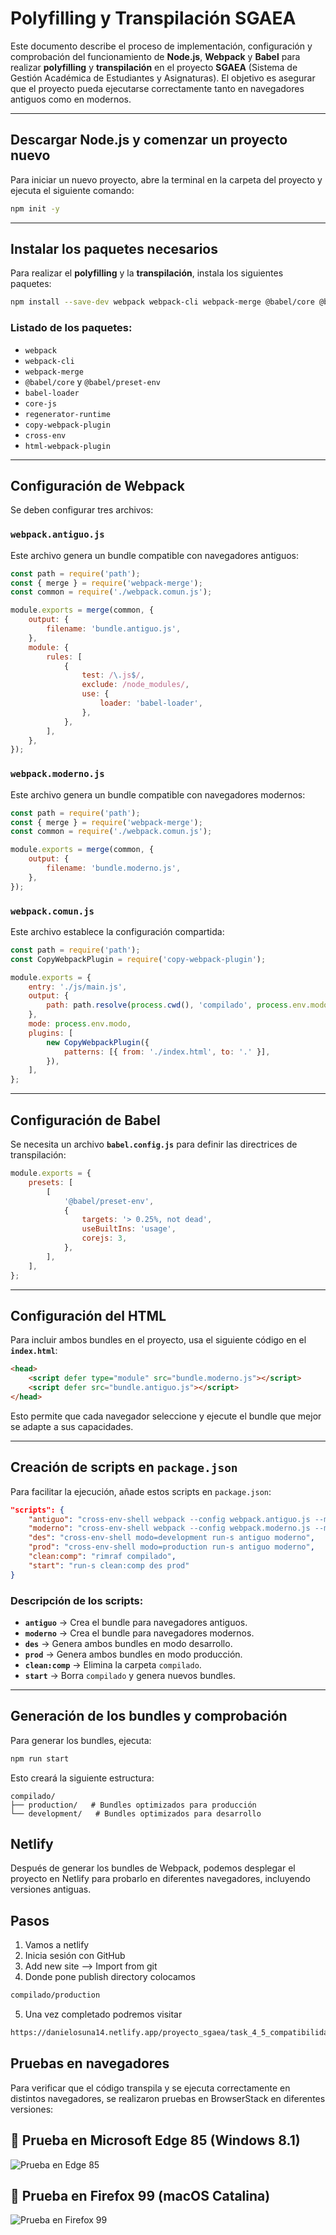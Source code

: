 # Polyfilling y Transpilación SGAEA

Este documento describe el proceso de implementación, configuración y comprobación del funcionamiento de **Node.js**, **Webpack** y **Babel** para realizar **polyfilling** y **transpilación** en el proyecto **SGAEA** (Sistema de Gestión Académica de Estudiantes y Asignaturas). El objetivo es asegurar que el proyecto pueda ejecutarse correctamente tanto en navegadores antiguos como en modernos.

---

## Descargar Node.js y comenzar un proyecto nuevo
Para iniciar un nuevo proyecto, abre la terminal en la carpeta del proyecto y ejecuta el siguiente comando:

```sh
npm init -y
```

---

## Instalar los paquetes necesarios
Para realizar el **polyfilling** y la **transpilación**, instala los siguientes paquetes:

```sh
npm install --save-dev webpack webpack-cli webpack-merge @babel/core @babel/preset-env babel-loader core-js regenerator-runtime copy-webpack-plugin cross-env html-webpack-plugin
```

### Listado de los paquetes:

- `webpack` 
- `webpack-cli`
- `webpack-merge`
- `@babel/core` y `@babel/preset-env`
- `babel-loader` 
- `core-js` 
- `regenerator-runtime` 
- `copy-webpack-plugin`
- `cross-env` 
- `html-webpack-plugin` 

---

## Configuración de Webpack
Se deben configurar tres archivos:

### **`webpack.antiguo.js`**
Este archivo genera un bundle compatible con navegadores antiguos:

```js
const path = require('path');
const { merge } = require('webpack-merge');
const common = require('./webpack.comun.js');

module.exports = merge(common, {
    output: {
        filename: 'bundle.antiguo.js',
    },
    module: {
        rules: [
            {
                test: /\.js$/,
                exclude: /node_modules/,
                use: {
                    loader: 'babel-loader',
                },
            },
        ],
    },
});
```

### **`webpack.moderno.js`**
Este archivo genera un bundle compatible con navegadores modernos:

```js
const path = require('path');
const { merge } = require('webpack-merge');
const common = require('./webpack.comun.js');

module.exports = merge(common, {
    output: {
        filename: 'bundle.moderno.js',
    },
});
```

### **`webpack.comun.js`**
Este archivo establece la configuración compartida:

```js
const path = require('path');
const CopyWebpackPlugin = require('copy-webpack-plugin');

module.exports = {
    entry: './js/main.js',
    output: {
        path: path.resolve(process.cwd(), 'compilado', process.env.modo),
    },
    mode: process.env.modo,
    plugins: [
        new CopyWebpackPlugin({
            patterns: [{ from: './index.html', to: '.' }],
        }),
    ],
};
```

---

## Configuración de Babel
Se necesita un archivo **`babel.config.js`** para definir las directrices de transpilación:

```js
module.exports = {
    presets: [
        [
            '@babel/preset-env',
            {
                targets: '> 0.25%, not dead',
                useBuiltIns: 'usage',
                corejs: 3,
            },
        ],
    ],
};
```

---

## Configuración del HTML
Para incluir ambos bundles en el proyecto, usa el siguiente código en el **`index.html`**:

```html
<head>
    <script defer type="module" src="bundle.moderno.js"></script>
    <script defer src="bundle.antiguo.js"></script>
</head>
```

Esto permite que cada navegador seleccione y ejecute el bundle que mejor se adapte a sus capacidades.

---

## Creación de scripts en `package.json`
Para facilitar la ejecución, añade estos scripts en `package.json`:

```json
"scripts": {
    "antiguo": "cross-env-shell webpack --config webpack.antiguo.js --mode $modo",
    "moderno": "cross-env-shell webpack --config webpack.moderno.js --mode $modo",
    "des": "cross-env-shell modo=development run-s antiguo moderno",
    "prod": "cross-env-shell modo=production run-s antiguo moderno",
    "clean:comp": "rimraf compilado",
    "start": "run-s clean:comp des prod"
}
```

### Descripción de los scripts:
- **`antiguo`** → Crea el bundle para navegadores antiguos.
- **`moderno`** → Crea el bundle para navegadores modernos.
- **`des`** → Genera ambos bundles en modo desarrollo.
- **`prod`** → Genera ambos bundles en modo producción.
- **`clean:comp`** → Elimina la carpeta `compilado`.
- **`start`** → Borra `compilado` y genera nuevos bundles.

---

## Generación de los bundles y comprobación
Para generar los bundles, ejecuta:

```sh
npm run start
```

Esto creará la siguiente estructura:

```
compilado/
├── production/   # Bundles optimizados para producción
└── development/   # Bundles optimizados para desarrollo
```
## Netlify

Después de generar los bundles de Webpack, podemos desplegar el proyecto en Netlify para probarlo en diferentes navegadores, incluyendo versiones antiguas.

## Pasos
1. Vamos a netlify
2. Inicia sesión con GitHub
3. Add new site --> Import from git
4. Donde pone publish directory colocamos 
``````sh
compilado/production
``````
5. Una vez completado podremos visitar 
``````sh
https://danielosuna14.netlify.app/proyecto_sgaea/task_4_5_compatibilidad/
``````


## Pruebas en navegadores

Para verificar que el código transpila y se ejecuta correctamente en distintos navegadores, se realizaron pruebas en BrowserStack en diferentes versiones:

## 📌 Prueba en Microsoft Edge 85 (Windows 8.1)
![Prueba en Edge 85](imagenes/img1.png)

## 📌 Prueba en Firefox 99 (macOS Catalina)
![Prueba en Firefox 99](imagenes/img2.png)


